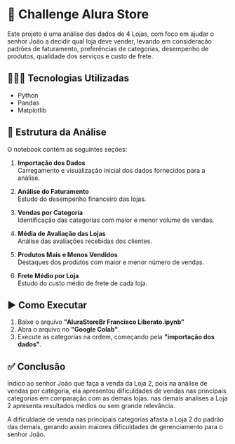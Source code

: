 # 🏪 Challenge Alura Store

Este projeto é uma análise dos dados de 4 Lojas, com foco em ajudar o senhor João a decidir qual loja deve vender, levando em consideração padrões de faturamento, preferências de categorias, desempenho de produtos, qualidade dos serviços e custo de frete.

## 👨🏽‍💻 Tecnologias Utilizadas

- Python
- Pandas
- Matplotlib

## 📁 Estrutura da Análise

O notebook contém as seguintes seções:

1. **Importação dos Dados**  
   Carregamento e visualização inicial dos dados fornecidos para a análise. 

2. **Análise do Faturamento**  
   Estudo do desempenho financeiro das lojas.

3. **Vendas por Categoria**  
   Identificação das categorias com maior e menor volume de vendas.

4. **Média de Avaliação das Lojas**  
   Análise das avaliações recebidas dos clientes.

5. **Produtos Mais e Menos Vendidos**  
   Destaques dos produtos com maior e menor número de vendas.

6. **Frete Médio por Loja**  
   Estudo do custo médio de frete de cada loja.


## ▶️ Como Executar

1. Baixe o arquivo **"AluraStoreBr Francisco Liberato.ipynb"**
2. Abra o arquivo no **"Google Colab"**.
3. Execute as categorias na ordem, começando pela **"importação dos dados"**.

## ✅ Conclusão
Indico ao senhor João que faça a venda da Loja 2, pois na análise de vendas por categoria, ela apresentou dificuldades de vendas nas principais categorias em comparação com as demais lojas. nas demais analises a Loja 2 apresenta resultados médios ou sem grande relevância.

A dificuldade de venda nas principais categorias afasta a Loja 2 do padrão das demais, gerando assim maiores dificuldades de gerenciamento para o senhor João.

  
